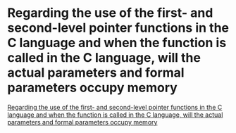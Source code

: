 # Regarding the use of the first- and second-level pointer functions in the C language and when the function is called in the C language, will the actual parameters and formal parameters occupy memory
[Regarding the use of the first- and second-level pointer functions in the C language and when the function is called in the C language, will the actual parameters and formal parameters occupy memory](https://aiwithcloud.com/2022/09/16/regarding_the_use_of_the_first__and_second_level_pointer_functions_in_the_c_language_and_when_the_function_is_called_in_the_c_language_will_the_actual_parameters_and_formal_parameters_occupy_memory/)